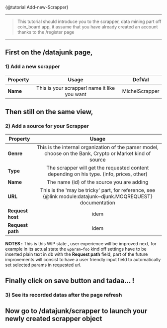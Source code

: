 {@tutorial Add-new-Scrapper}

* * *

> This tutorial should introduce you to the scrapper, data mining part off coin_board app, it assume that you have already created an account
> thanks to the /register page

* * *

## First on the /datajunk page,

### 1) Add a new scrapper

| Property |                     Usage                    |     DefVal     |
| -------- | :------------------------------------------: | :------------: |
| **Name** | This is your scrapper! name it like you want | MichelScrapper |

## Then still on the same view,

### 2) Add a source for your Scrapper

| Property         |                                                    Usage                                                    |
| ---------------- | :---------------------------------------------------------------------------------------------------------: |
| **Genre**        |  This is the internal organization of the parser model, choose on the Bank, Crypto or Market kind of source |
| **Type**         |           The scrapper will get the requested content depending on his type. (info, prices, other)          |
| **Name**         |                                  The name (id) of the source you are adding                                 |
| **URL**          | This is the 'may be tricky' part, for reference, see {@link module:datajunk~djunk.MOQREQUEST} documentation |
| **Request host** |                                                     idem                                                    |
| **Request path** |                                                     idem                                                    |

**NOTES :**                        This is this WIP state , user experience will be improved next, for example in its actual state the `&param=foo` kind off settings have to be inserted plain text in db with the **Request path** field, part of the future improvements will consist to have a user friendly input field to automatically set selected params in requested url.

## Finally click on save button and tadaa... !

### 3) See its recorded datas after the page refresh

## Now go to /datajunk/scrapper to launch your newly created scrapper object
